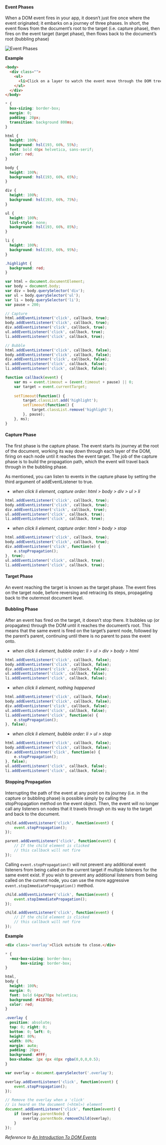 #### Event Phases

When a DOM event fires in your app, it doesn’t just fire once where the event originated; it embarks on a journey of three phases. In short, the event flows from the document’s root to the target (i.e. capture phase), then fires on the event target (target phase), then flows back to the document’s root (bubbling phase)

![Event Phases](http://media.mediatemple.netdna-cdn.com/wp-content/uploads/2013/10/eventflow.png)

**Example**

```html
<body>
  <div class="">
    <ul>
      <li>Click on a layer to watch the event move through the DOM tree.</li>
    </ul>
  </div>
</body>
```

```css
* {
  box-sizing: border-box;
  margin: 0;
  padding: 20px;
  transition: background 800ms;
}

html {
  height: 100%;
  background: hsl(193, 66%, 55%);
  font: bold 40px helvetica, sans-serif;
  color: red;
}

body {
  height: 100%;
  background: hsl(193, 66%, 65%);
}

div {
  height: 100%;
  background: hsl(193, 66%, 75%);
}

ul {
  height: 100%;
  list-style: none;
  background: hsl(193, 66%, 85%);
}

li {
  height: 100%;
  background: hsl(193, 66%, 95%);
}

.highlight {
  background: red;
}
```

```javascript
var html = document.documentElement;
var body = document.body;
var div = body.querySelector('div');
var ul = body.querySelector('ul');
var li = body.querySelector('li');
var pause = 200;

// Capture
html.addEventListener('click', callback, true);
body.addEventListener('click', callback, true);
div.addEventListener('click', callback, true);
ul.addEventListener('click', callback, true);
li.addEventListener('click', callback, true);

// Bubble
html.addEventListener('click', callback, false);
body.addEventListener('click', callback, false);
div.addEventListener('click', callback, false);
ul.addEventListener('click', callback, false);
li.addEventListener('click', callback, false);

function callback(event) {
    var ms = event.timeout = (event.timeout + pause) || 0;
    var target = event.currentTarget;
    
    setTimeout(function() {
        target.classList.add('highlight');
        setTimeout(function() {
            target.classList.remove('highlight');
        }, pause);
    }, ms);
}
```

#### Capture Phase

The first phase is the capture phase. The event starts its journey at the root of the document, working its way down through each layer of the DOM, firing on each node until it reaches the event target. The job of the capture phase is to build the propagation path, which the event will travel back through in the bubbling phase.

As mentioned, you can listen to events in the capture phase by setting the third argument of addEventListener to true. 

* *when click li element, capture order: html > body > div > ul > li*

```javascript
html.addEventListener('click', callback, true);
body.addEventListener('click', callback, true);
div.addEventListener('click', callback, true);
ul.addEventListener('click', callback, true);
li.addEventListener('click', callback, true);
```
* *when click li element, capture order: html > body > stop*

```javascript
html.addEventListener('click', callback, true);
body.addEventListener('click', callback, true);
div.addEventListener('click', function(e) {
    e.stopPropagation();
}, true);
ul.addEventListener('click', callback, true);
li.addEventListener('click', callback, true);
```

#### Target Phase

An event reaching the target is known as the target phase. The event fires on the target node, before reversing and retracing its steps, propagating back to the outermost document level.

#### Bubbling Phase

After an event has fired on the target, it doesn’t stop there. It bubbles up (or propagates) through the DOM until it reaches the document’s root. This means that the same event is fired on the target’s parent node, followed by the parent’s parent, continuing until there is no parent to pass the event onto.

* *when click li element, bubble order: li > ul > div > body > html*

```javascript
html.addEventListener('click', callback, false);
body.addEventListener('click', callback, false);
div.addEventListener('click', callback, false);
ul.addEventListener('click', callback, false);
li.addEventListener('click', callback, false);
```
* *when click li element, nothing happened*

```javascript
html.addEventListener('click', callback, false);
body.addEventListener('click', callback, false);
div.addEventListener('click', callback, false);
ul.addEventListener('click', callback, false);
li.addEventListener('click', function(e) {
    e.stopPropagation();
}, false);
```
* *when click li element, bubble order: li > ul > stop*

```javascript
html.addEventListener('click', callback, false);
body.addEventListener('click', callback, false);
div.addEventListener('click', function(e) {
    e.stopPropagation();
}, false);
ul.addEventListener('click', callback, false);
li.addEventListener('click', callback, false);
```

#### Stopping Propagation

Interrupting the path of the event at any point on its journey (i.e. in the capture or bubbling phase) is possible simply by calling the stopPropagation method on the event object. Then, the event will no longer call any listeners on nodes that it travels through on its way to the target and back to the document.

```javascript
child.addEventListener('click', function(event) {
    event.stopPropagation();
});

parent.addEventListener('click', function(event) {
    // If the child element is clicked
    // this callback will not fire
});
```
Calling `event.stopPropagation()` will not prevent any additional event listeners from being called on the current target if multiple listeners for the same event exist. If you wish to prevent any additional listeners from being called on the current node, you can use the more aggressive `event.stopImmediatePropagation()` method.

```javascript
child.addEventListener('click', function(event) {
    event.stopImmediatePropagation();
});

child.addEventListener('click', function(event) {
    // If the child element is clicked
    // this callback will not fire
});
```

**Example**

```html
<div class='overlay'>Click outside to close.</div>
```

```css
* {
  -moz-box-sizing: border-box;
       box-sizing: border-box;
}

html,
body {
  height: 100%;
  margin: 0;
  font: bold 64px/70px helvetica;
  background: #41B7D8;
  color: red;
}

.overlay {
  position: absolute;
  top: 0; right: 0;
  bottom: 0; left: 0;
  height: 80%;
  width: 80%;
  margin: auto;
  padding: 20px;
  background: #FFF;
  box-shadow: 1px 4px 40px rgba(0,0,0,0.5);
}
```

```javascript
var overlay = document.querySelector('.overlay');

overlay.addEventListener('click', function(event) {
    event.stopPropagation();
});

// Remove the overlay when a 'click'
// is heard on the document (<html>) element
document.addEventListener('click', function(event) {
    if (overlay.parentNode) {
        overlay.parentNode.removeChild(overlay);
    }
});
```

*Reference to [An Introduction To DOM Events](http://www.smashingmagazine.com/2013/11/12/an-introduction-to-dom-events/)*
